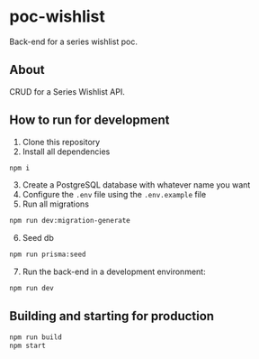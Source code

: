 # poc-wishlist

Back-end for a series wishlist poc.

## About

CRUD for a Series Wishlist API.

## How to run for development

1. Clone this repository
2. Install all dependencies

```bash
npm i
```

3. Create a PostgreSQL database with whatever name you want
4. Configure the `.env` file using the `.env.example` file
5. Run all migrations

```bash
npm run dev:migration-generate
```

6. Seed db

```bash
npm run prisma:seed
```

7. Run the back-end in a development environment:

```bash
npm run dev
```

## Building and starting for production

```bash
npm run build
npm start
```
